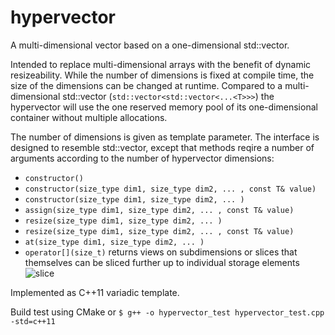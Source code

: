 # hypervector
A multi-dimensional vector based on a one-dimensional std::vector.

Intended to replace multi-dimensional arrays with the benefit of dynamic resizeability. While the number of dimensions is fixed at compile time, the size of the dimensions can be changed at runtime.
Compared to a multi-dimensional std::vector (`std::vector<std::vector<...<T>>>`) the hypervector will use the one reserved memory pool of its one-dimensional container without multiple allocations.

The number of dimensions is given as template parameter. The interface is designed to resemble std::vector, except that methods reqire a number of arguments according to the number of hypervector dimensions:
* `constructor()`
* `constructor(size_type dim1, size_type dim2, ... , const T& value)`
* `constructor(size_type dim1, size_type dim2, ... )`
* `assign(size_type dim1, size_type dim2, ... , const T& value)`
* `resize(size_type dim1, size_type dim2, ... )`
* `resize(size_type dim1, size_type dim2, ... , const T& value)`
* `at(size_type dim1, size_type dim2, ... )`
* `operator[](size_t)` returns views on subdimensions or slices that themselves can be sliced further up to individual storage elements
![slice](https://user-images.githubusercontent.com/1180665/87228520-0ee18380-c3a2-11ea-9fec-3d223672ae1a.png)

Implemented as C++11 variadic template. 

Build test using CMake or `$ g++ -o hypervector_test hypervector_test.cpp -std=c++11`
